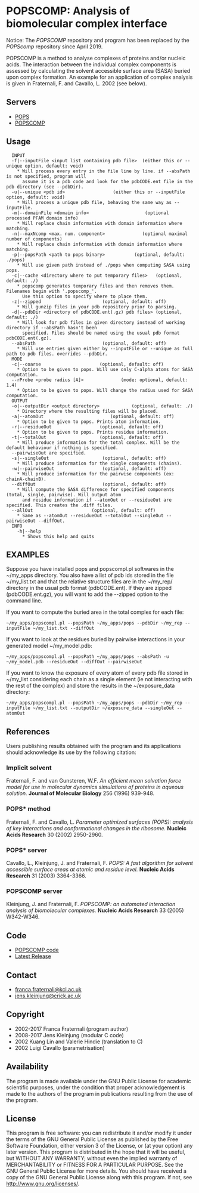 # POPSCOMP: Analysis of biomolecular complex interface

Notice: The *POPSCOMP* repository and program has been replaced by the
*POPScomp* repository since April 2019.

POPSCOMP is a method to analyse complexes of proteins and/or nucleic acids.
The interaction between the individual complex components is assessed by 
calculating the solvent accessible surface area (SASA) buried upon complex
formation. An example for an application of complex analysis is given in
Fraternali, F. and Cavallo, L. 2002 (see below).


## Servers
* [POPS](http://mathbio.crick.ac.uk/wiki/POPS)
* [POPSCOMP](http://mathbio.crick.ac.uk/wiki/POPSCOMP)


## Usage
```
  INPUT
  -f|--inputFile <input list containing pdb file>  (either this or --unique option, default: void)
    * Will process every entry in the file line by line. if --absPath is not specified, program will
      assume it is a pdb code and look for the pdbCODE.ent file in the pdb directory (see --pdbDir).
  -u|--unique <pdb id>                  (either this or --inputFile option, default: void)
    * Will process a unique pdb file, behaving the same way as --inputFile.
  -m|--domainFile <domain info>                     (optional processed PFAM domain info)
    * Will replace chain information with domain information where matching.
  -n|--maxNcomp <max. num. component>              (optional maximal number of components)
    * Will replace chain information with domain information where matching.
  -p|--popsPath <path to pops binary>           (optional, default: ./pops)
    * Will use given path instead of ./pops when computing SASA using pops.
  -c|--cache <directory where to put temporary files>   (optional, default: ./)
    * popscomp generates temporary files and then removes them. Filenames begin with '.popscomp_'.
      Use this option to specify where to place them.
  -z|--zipped                       (optional, default: off)
    * Will gunzip files in your pdb repository prior to parsing.
  -d|--pdbDir <directory of pdbCODE.ent(.gz) pdb files> (optional, default: ./)
    * Will look for pdb files in given directory instead of working directory if --absPath hasn't been
      specified. Files should be named using the usual pdb format pdbCODE.ent(.gz).
  --absPath                         (optional, default: off)
    * Will use entries given either by --inputFile or --unique as full path to pdb files. overrides --pdbDir.
  MODE
  -c|--coarse                      (optional, default: off)
    * Option to be given to pops. Will use only C-alpha atoms for SASA computation.
  --rProbe <probe radius [A]>              (mode: optional, default: 1.4)
    * Option to be given to pops. Will change the radius used for SASA computation.
  OUTPUT
  -o|--outputDir <output directory>            (optional, default: ./)
    * Directory where the resulting files will be placed.
  -a|--atomOut                         (optional, default: off)
    * Option to be given to pops. Prints atom information.
  -r|--residueOut                  (optional, default: off)
    * Option to be given to pops. Prints residue information.
  -t|--totalOut                    (optional, default: off)
    * Will produce information for the total complex. Will be the default behaviour if nothing is specified.
  --pairwiseOut are specified.
  -s|--singleOut                    (optional, default: off)
    * Will produce information for the single components (chains).
  -w|--pairwiseOut                  (optional, default: off)
    * Will produce information for the pairwise components (ex: chainA-chainB).
  --diffOut                         (optional, default: off)
    * Will compute the SASA difference for specified components (total, single, pairwise). Will output atom
      and residue information if --atomOut or --residueOut are specified. This creates the .diff files.
  --allOut                      (optional, default: off)
    * Same as --atomOut --residueOut --totalOut --singleOut --pairwiseOut --diffOut.
  INFO
    -h|--help
      * Shows this help and quits
```

## EXAMPLES
Suppose you have installed pops and popscompl.pl softwares in the ~/my_apps directory. You also have
a list of pdb ids stored in the file ~/my_list.txt and that the relative structure files are in the 
~/my_rep/ directory in the usual pdb format (pdbCODE.ent). If they are zipped (pdbCODE.ent.gz), you
will want to add the --zipped option to the command line.

If you want to compute the buried area in the total complex for each file:
```
~/my_apps/popscompl.pl --popsPath ~/my_apps/pops --pdbDir ~/my_rep --inputFile ~/my_list.txt --diffOut
```

If you want to look at the residues buried by pairwise interactions in your generated model ~/my_model.pdb:
```
~/my_apps/popscompl.pl --popsPath ~/my_apps/pops --absPath -u ~/my_model.pdb --residueOut --diffOut --pairwiseOut
```
If you want to know the exposure of every atom of every pdb file stored in ~/my_list considering each chain as a single
element (ie not interacting with the rest of the complex) and store the results in the ~/exposure_data directory:
```
~/my_apps/popscompl.pl --popsPath ~/my_apps/pops --pdbDir ~/my_rep --inputFile ~/my_list.txt --outputDir ~/exposure_data --singleOut --atomOut
```

## References
Users publishing results obtained with the program and its applications
should acknowledge its use by the following citation:

### Implicit solvent
   Fraternali, F. and van Gunsteren, W.F.
   *An efficient mean solvation force model for use in molecular dynamics simulations of proteins in aqueous solution.*
   **Journal of Molecular Biology** 256 (1996) 939-948.

### POPS* method
   Fraternali, F. and Cavallo, L.
   *Parameter optimized surfaces (POPS): analysis of key interactions and conformational changes in the ribosome.*
   **Nucleic Acids Research** 30 (2002) 2950-2960.

### POPS* server
   Cavallo, L., Kleinjung, J. and Fraternali, F.
   *POPS: A fast algorithm for solvent accessible surface areas at atomic and residue level.*
   **Nucleic Acids Research** 31 (2003) 3364-3366.

### POPSCOMP server
   Kleinjung, J. and Fraternali, F.
   *POPSCOMP: an automated interaction analysis of biomolecular complexes.*
   **Nucleic Acids Research** 33 (2005) W342-W346.

## Code
* [POPSCOMP code](https://github.com/jkleinj/POPSCOMP)
* [Latest Release](https://github.com/jkleinj/POPSCOMP/releases/latest)


## Contact
* franca.fraternali@kcl.ac.uk
* jens.kleinjung@crick.ac.uk


## Copyright
* 2002-2017 Franca Fraternali (program author)
* 2008-2017 Jens Kleinjung (modular C code)
* 2002 Kuang Lin and Valerie Hindie (translation to C)
* 2002 Luigi Cavallo (parametrisation)


## Availability
The program is made available under the GNU Public License for academic
scientific purposes, under the condition that proper acknowledgement
is made to the authors of the program in publications resulting from the use
of the program.


## License
This program is free software: you can redistribute it and/or modify
it under the terms of the GNU General Public License as published by
the Free Software Foundation, either version 3 of the License, or
(at your option) any later version.
This program is distributed in the hope that it will be useful,
but WITHOUT ANY WARRANTY; without even the implied warranty of
MERCHANTABILITY or FITNESS FOR A PARTICULAR PURPOSE.  See the
GNU General Public License for more details.
You should have received a copy of the GNU General Public License
along with this program.  If not, see <http://www.gnu.org/licenses/>.

